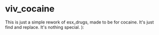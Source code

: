 # viv_cocaine
 
 This is just a simple rework of esx_drugs, made to be for cocaine. It's just find and replace. It's nothing special. ):